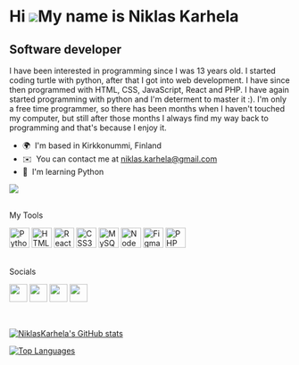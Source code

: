 Hi ![](https://user-images.githubusercontent.com/18350557/176309783-0785949b-9127-417c-8b55-ab5a4333674e.gif)My name is Niklas Karhela
======================================================================================================================================

Software developer
------------------

I have been interested in programming since I was 13 years old. I started coding turtle with python, after that I got into web development. I have since then programmed with HTML, CSS, JavaScript, React and PHP. I have again started programming with python and I'm determent to master it :). I'm only a free time programmer, so there has been months when I haven't touched my computer, but still after those months I always find my way back to programming and that's because I enjoy it.

*   🌍  I'm based in Kirkkonummi, Finland
*   ✉️  You can contact me at [niklas.karhela@gmail.com](mailto:niklas.karhela@gmail.com)
*   🧠  I'm learning Python

<a href="https://www.github.com/NiklasKarhela" target="_blank" rel="noreferrer"><img
                  src="https://img.shields.io/github/followers/NiklasKarhela?logo=github&style=for-the-badge&color=3382ed&labelColor=1c1917" /></a>

<br>
My Tools
<p align="left">
<a href="https://www.python.org/" target="_blank" rel="noreferrer"><img src="https://raw.githubusercontent.com/danielcranney/readme-generator/main/public/icons/skills/python-colored.svg" width="36" height="36" alt="Python" /></a>
<a href="https://developer.mozilla.org/en-US/docs/Glossary/HTML5" target="_blank" rel="noreferrer"><img src="https://raw.githubusercontent.com/danielcranney/readme-generator/main/public/icons/skills/html5-colored.svg" width="36" height="36" alt="HTML5" /></a>
<a href="https://reactjs.org/" target="_blank" rel="noreferrer"><img src="https://raw.githubusercontent.com/danielcranney/readme-generator/main/public/icons/skills/react-colored.svg" width="36" height="36" alt="React" /></a>
<a href="https://www.w3.org/TR/CSS/#css" target="_blank" rel="noreferrer"><img src="https://raw.githubusercontent.com/danielcranney/readme-generator/main/public/icons/skills/css3-colored.svg" width="36" height="36" alt="CSS3" /></a>
<a href="https://www.mysql.com/" target="_blank" rel="noreferrer"><img src="https://raw.githubusercontent.com/danielcranney/readme-generator/main/public/icons/skills/mysql-colored.svg" width="36" height="36" alt="MySQL" /></a>
<a href="https://nodejs.org/en/" target="_blank" rel="noreferrer"><img src="https://raw.githubusercontent.com/danielcranney/readme-generator/main/public/icons/skills/nodejs-colored.svg" width="36" height="36" alt="NodeJS" /></a>
<a href="https://www.figma.com/" target="_blank" rel="noreferrer"><img src="https://raw.githubusercontent.com/danielcranney/readme-generator/main/public/icons/skills/figma-colored.svg" width="36" height="36" alt="Figma" /></a>
<a href="https://www.php.com/" target="_blank" rel="noreferrer"><img src="https://raw.githubusercontent.com/danielcranney/readme-generator/main/public/icons/skills/php-colored.svg" width="36" height="36" alt="PHP" /></a>
</p>
          
<br>
Socials
<p align="left"> <a href="https://www.github.com/NiklasKarhela" target="_blank" rel="noreferrer"><img src="https://raw.githubusercontent.com/danielcranney/readme-generator/main/public/icons/socials/github.svg" width="32" height="32" /></a> <a href="http://www.instagram.com/niklas.karhela" target="_blank" rel="noreferrer"><img src="https://raw.githubusercontent.com/danielcranney/readme-generator/main/public/icons/socials/instagram.svg" width="32" height="32" /></a> <a href="https://www.linkedin.com/in/niklas-karhela-162756267" target="_blank" rel="noreferrer"><img src="https://raw.githubusercontent.com/danielcranney/readme-generator/main/public/icons/socials/linkedin.svg" width="32" height="32" /></a> <a href="https://www.twitter.com/niklas_karhela" target="_blank" rel="noreferrer"><img src="https://raw.githubusercontent.com/danielcranney/readme-generator/main/public/icons/socials/twitter.svg" width="32" height="32" /></a></p>
<br>



<a href="http://www.github.com/NiklasKarhela"><img src="https://github-readme-stats.vercel.app/api?username=NiklasKarhela&show_icons=true&hide=&count_private=true&title_color=3382ed&text_color=ffffff&icon_color=3382ed&bg_color=1c1917&hide_border=true&show_icons=true" alt="NiklasKarhela's GitHub stats" /></a>

<a href="https://github.com/NiklasKarhela" align="left"><img src="https://github-readme-stats.vercel.app/api/top-langs/?username=NiklasKarhela&langs_count=10&title_color=3382ed&text_color=ffffff&icon_color=3382ed&bg_color=1c1917&hide_border=true&locale=en&custom_title=Top%20%Languages" alt="Top Languages" /></a>
